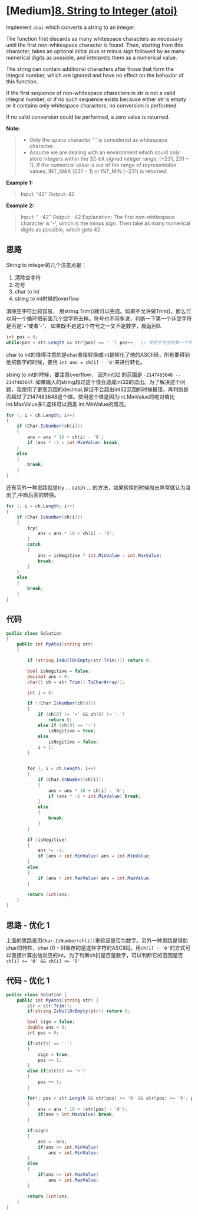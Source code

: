 # [Medium][8. String to Integer (atoi)](https://leetcode.com/problems/string-to-integer-atoi/)

Implement `atoi` which converts a string to an integer.

The function first discards as many whitespace characters as necessary until the first non-whitespace character is found. Then, starting from this character, takes an optional initial plus or minus sign followed by as many numerical digits as possible, and interprets them as a numerical value.

The string can contain additional characters after those that form the integral number, which are ignored and have no effect on the behavior of this function.

If the first sequence of non-whitespace characters in str is not a valid integral number, or if no such sequence exists because either str is empty or it contains only whitespace characters, no conversion is performed.

If no valid conversion could be performed, a zero value is returned.

**Note:**

> * Only the space character ' ' is considered as whitespace character.
> * Assume we are dealing with an environment which could only store integers within the 32-bit signed integer range: [−231,  231 − 1]. If the numerical value is out of the range of representable values, INT_MAX (231 − 1) or INT_MIN (−231) is returned.

**Example 1:**

> Input: "42"
> Output: 42

**Example 2:**

> Input: "   -42"
> Output: -42
> Explanation: The first non-whitespace character is '-', which is the minus sign.
> Then take as many numerical digits as possible, which gets 42.

## 思路

String to integer的几个注意点是：

1. 清除空字符
2. 符号
3. char to int
4. string to int时候的overflow

清除空字符比较容易， 用string.Trim()就可以完成。如果不允许做Trim()，那么可以用一个循环把前面几个空字符去掉。符号也不用多说，判断一下第一个非空字符是否是'+'或者'-'， 如果既不是这2个符号之一又不是数字，就返回0.

```csharp
int pos = 0;
while(pos < str.Length && str[pos] == ' ') pos++;  // 找到不为空的第一个字符串
```

char to int的值得注意的是char直接转换成int是转化了他的ASCII码，所有要得到他的数字的时候，要用 `int ans = ch[i] - '0'`来进行转化。

string to int的时候，要注意overflow， 因为int32 的范围是 `-2147483648 -- 2147483647`. 如果输入的string超过这个值会造成int32的溢出。为了解决这个问题，我使用了更宽范围的decimal,保证不会超出int32范围的时候报错，再判断是否超过了2147483648这个值。使用这个值是因为int.MinValue的绝对值比int.MaxValue多1.这样可以涵盖 int.MinValue的情况。

```csharp
for (; i < ch.Length; i++)
{
    if (Char.IsNumber(ch[i]))
    {
        ans = ans * 10 + ch[i] - '0';
        if (ans * -1 < int.MinValue) break;
    }
    else
    {
        break;
    }
}
```

还有另外一种思路就是try ... catch ... 的方法，如果转换的时候抛出异常就认为溢出了,中断后面的转换。

```csharp
for (; i < ch.Length; i++)
{
    if (Char.IsNumber(ch[i]))
    {
        try{
            ans = ans * 10 + ch[i] - '0';
        }
        catch
        {
            ans = isNegitive ? int.MinValue : int.MaxValue;
            break;
        }
    }
    else
    {
        break;
    }
}
```

## 代码

```csharp
public class Solution
{
    public int MyAtoi(string str)
    {

        if (string.IsNullOrEmpty(str.Trim())) return 0;

        bool isNegitive = false;
        decimal ans = 0;
        char[] ch = str.Trim().ToCharArray();

        int i = 0;

        if (!Char.IsNumber(ch[0]))
        {
            if (ch[0] != '+' && ch[0] != '-')
                return 0;
            else if (ch[0] == '-')
                isNegitive = true;
            else
                isNegitive = false;
            i = 1;
        }


        for (; i < ch.Length; i++)
        {
            if (Char.IsNumber(ch[i]))
            {
                ans = ans * 10 + ch[i] - '0';
                if (ans * -1 < int.MinValue) break;
            }
            else
            {
                break;
            }
        }

        if (isNegitive)
        {
            ans *= -1;
            if (ans < int.MinValue) ans = int.MinValue;
        }
        else
        {
            if (ans > int.MaxValue) ans = int.MaxValue;
        }

        return (int)ans;
    }
}
```

## 思路 - 优化 1

上面的思路是用`Char.IsNumber(ch[i])`来验证是否为数字。另外一种思路是借助char的特性，char [0 - 9]保存的是这些字符的ASCII码。用`ch[i] - '0'`的方式可以直接计算出他对应的int。为了判断ch[i]是否是数字，可以判断它的范围是否 `ch[i] >= '0' && ch[i] <= '9'`

## 代码 - 优化 1

```csharp
public class Solution {
    public int MyAtoi(string str) {
        str = str.Trim();
        if(string.IsNullOrEmpty(str)) return 0;

        bool sign = false;
        double ans = 0;
        int pos = 0;

        if(str[0] == '-')
        {
            sign = true;
            pos += 1;
        }
        else if(str[0] == '+')
        {
            pos += 1;
        }

        for(; pos < str.Length && str[pos] >= '0' && str[pos] <= '9'; pos++ )
        {
            ans = ans * 10 + (str[pos] - '0');
            if(ans > int.MaxValue) break;
        }

        if(sign)
        {
            ans = -ans;
            if(ans <= int.MinValue)
                ans = int.MinValue;
        }
        else
        {
            if(ans >= int.MaxValue)
                ans = int.MaxValue;
        }

        return (int)ans;
    }
}
```

